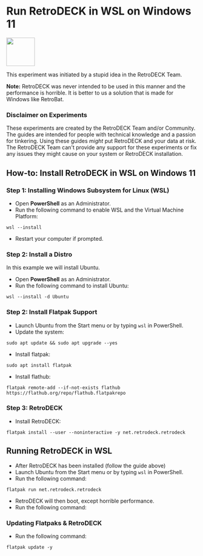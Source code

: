 # Run RetroDECK in WSL on Windows 11

<img src="../../../wiki_icons/pixelitos/windows.png" width="75">


This experiment was initiated by a stupid idea in the RetroDECK Team. 

**Note:** RetroDECK was never intended to be used in this manner and the performance is horrible. It is better to us a solution that is made for Windows like RetroBat.

### Disclaimer on Experiments 

These experiments are created by the RetroDECK Team and/or Community. The guides are intended for people with technical knowledge and a passion for tinkering. Using these guides *might* put RetroDECK and your data at risk. The RetroDECK Team can't provide any support for these experiments or fix any issues they might cause on your system or RetroDECK installation.

## How-to: Install RetroDECK in WSL on Windows 11

### Step 1: Installing Windows Subsystem for Linux (WSL)

- Open **PowerShell** as an Administrator.
- Run the following command to enable WSL and the Virtual Machine Platform:
    
```
wsl --install
```

- Restart your computer if prompted.

### Step 2: Install a Distro

In this example we will install Ubuntu.

- Open **PowerShell** as an Administrator.
- Run the following command to install Ubuntu:

```
wsl --install -d Ubuntu
```

### Step 2: Install Flatpak Support

- Launch Ubuntu from the Start menu or by typing `wsl` in PowerShell.
- Update the system:

```
sudo apt update && sudo apt upgrade --yes
```

- Install flatpak:

```
sudo apt install flatpak
```

- Install flathub:

```
flatpak remote-add --if-not-exists flathub https://flathub.org/repo/flathub.flatpakrepo
```

### Step 3: RetroDECK

- Install RetroDECK:

```
flatpak install --user --noninteractive -y net.retrodeck.retrodeck
```

## Running RetroDECK in WSL

- After RetroDECK has been installed (follow the guide above)
- Launch Ubuntu from the Start menu or by typing `wsl` in PowerShell.
- Run the following command:

```
flatpak run net.retrodeck.retrodeck
```

- RetroDECK will then boot, except horrible performance.
- Run the following command:

### Updating Flatpaks & RetroDECK

- Run the following command:

```
flatpak update -y
```
